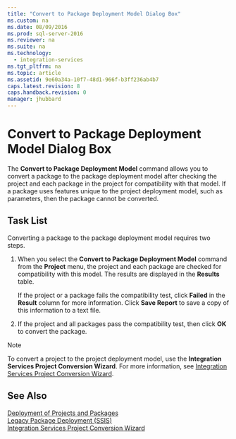 ```yaml
---
title: "Convert to Package Deployment Model Dialog Box"
ms.custom: na
ms.date: 08/09/2016
ms.prod: sql-server-2016
ms.reviewer: na
ms.suite: na
ms.technology: 
  - integration-services
ms.tgt_pltfrm: na
ms.topic: article
ms.assetid: 9e60a34a-10f7-48d1-966f-b3ff236ab4b7
caps.latest.revision: 8
caps.handback.revision: 0
manager: jhubbard
---
```

# Convert to Package Deployment Model Dialog Box
The **Convert to Package Deployment Model** command allows you to convert a package to the package deployment model after checking the project and each package in the project for compatibility with that model. If a package uses features unique to the project deployment model, such as parameters, then the package cannot be converted.  
  
## Task List  
 Converting a package to the package deployment model requires two steps.  
  
1.  When you select the **Convert to Package Deployment Model** command from the **Project** menu, the project and each package are checked for compatibility with this model. The results are displayed in the **Results** table.  
  
     If the project or a package fails the compatibility test, click **Failed** in the **Result** column for more information. Click **Save Report** to save a copy of this information to a text file.  
  
2.  If the project and all packages pass the compatibility test, then click **OK** to convert the package.  
  
> [!NOTE]  
>  To convert a project to the project deployment model, use the **Integration Services Project Conversion Wizard**. For more information, see [Integration Services Project Conversion Wizard](../../Topics/TopicNameNotContainA/Integration-Services-Project-Conversion-Wizard.md).  
  
## See Also  
 [Deployment of Projects and Packages](../../Topics/TopicNameNotContainA/Deployment-of-Projects-and-Packages.md)   
 [Legacy Package Deployment (SSIS)](../../Topics/TopicNameNotContainA/Legacy-Package-Deployment--SSIS-.md)   
 [Integration Services Project Conversion Wizard](../../Topics/TopicNameNotContainA/Integration-Services-Project-Conversion-Wizard.md)